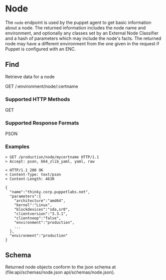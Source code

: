 Node
====

The `node` endpoint is used by the puppet agent to get basic information
about a node. The returned information includes the node name and
environment, and optionally any classes set by an External Node
Classifier and a hash of parameters which may include the node's facts.
The returned node may have a different environment from the one given in
the request if Puppet is configured with an ENC.

Find
----

Retrieve data for a node

  GET /:environment/node/:certname


### Supported HTTP Methods

GET

### Supported Response Formats

PSON

### Examples

    > GET /production/node/mycertname HTTP/1.1
    > Accept: pson, b64_zlib_yaml, yaml, raw

    < HTTP/1.1 200 OK
    < Content-Type: text/pson
    < Content-Length: 4630

    {
      "name":"thinky.corp.puppetlabs.net",
      "parameters":{
        "architecture":"amd64",
        "kernel":"Linux",
        "blockdevices":"sda,sr0",
        "clientversion":"3.3.1",
        "clientnoop":"false",
        "environment":"production",
        ...
      },
      "environment":"production"
    }

Schema
------

Returned node objects conform to the json schema at
{file:api/schemas/node.json api/schemas/node.json}.
